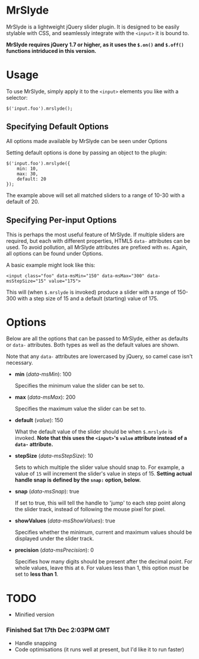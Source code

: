 # MrSlyde

MrSlyde is a lightweight jQuery slider plugin. It is designed to be easily stylable with CSS, and seamlessly integrate with the `<input>` it is bound to.

**MrSlyde requires jQuery 1.7 or higher, as it uses the `$.on()` and `$.off()` functions intriduced in this version.**

# Usage

To use MrSlyde, simply apply it to the `<input>` elements you like with a selector:

    $('input.foo').mrslyde();

## Specifying Default Options

All options made available by MrSlyde can be seen under Options

Setting default options is done by passing an object to the plugin:

	$('input.foo').mrslyde({
		min: 10,
		max: 30,
		default: 20
	});

The example above will set all matched sliders to a range of 10-30 with a default of 20.

## Specifying Per-input Options

This is perhaps the most useful feature of MrSlyde. If multiple sliders are required, but each with different properties, HTML5 `data-` attributes can be used. To avoid pollution, all MrSlyde attributes are prefixed with `ms`. Again, all options can be found under Options.

A basic example might look like this:

	<input class="foo" data-msMin="150" data-msMax="300" data-msStepSize="15" value="175">

This will (when `$.mrslyde` is invoked) produce a slider with a range of 150-300 with a step size of 15 and a default (starting) value of 175.

# Options

Below are all the options that can be passed to MrSlyde, either as defaults or `data-` attributes. Both types as well as the default values are shown.

Note that any `data-` attributes are lowercased by jQuery, so camel case isn't necessary.

- **min** (_data-msMin_): 100

	Specifies the minimum value the slider can be set to.

- **max** (_data-msMax_): 200

	Specifies the maximum value the slider can be set to.

- **default** (_value_): 150

	What the default value of the slider should be when `$.mrslyde` is invoked. **Note that this uses the `<input>`'s `value` attribute instead of a `data-` attribute.**

- **stepSize** (_data-msStepSize_): 10

	Sets to which multiple the slider value should snap to. For example, a value of `15` will increment the slider's value in steps of 15. **Setting actual handle snap is defined by the `snap:` option, below.**

- **snap** (_data-msSnap_): true

	If set to true, this will tell the handle to 'jump' to each step point along the slider track, instead of following the mouse pixel for pixel.

- **showValues** (_data-msShowValues_): true

	Specifies whether the minimum, current and maximum values should be displayed under the slider track.

- **precision** (_data-msPrecision_): 0

	Specifies how many digits should be present after the decimal point. For whole values, leave this at `0`. For values less than 1, this option _must_ be set to **less than 1**.

# TODO

- Minified version

### Finished Sat 17th Dec 2:03PM GMT

- Handle snapping
- Code optimisations (it runs well at present, but I'd like it to run faster)